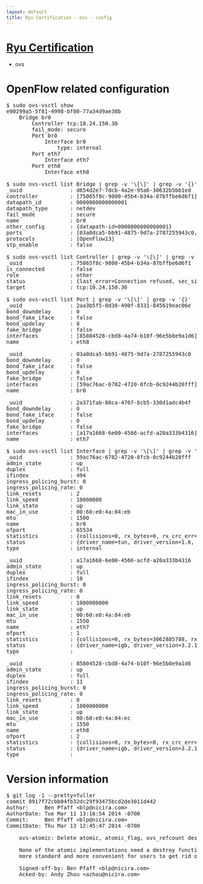 ```yaml
---
layout: default
title: Ryu Certification - ovs - config
---
```

# [Ryu Certification](http://osrg.github.io/ryu/certification.html)
* ovs 

# OpenFlow related configuration
<pre>
$ sudo ovs-vsctl show
e00299a5-5f81-4998-bf00-77a34d9ae38b
    Bridge br0
        Controller tcp:10.24.150.30
        fail_mode: secure
        Port br0
            Interface br0
                type: internal
        Port eth7
            Interface eth7
        Port eth8
            Interface eth8

$ sudo ovs-vsctl list Bridge | grep -v '\[\]' | grep -v '{}'
_uuid               : d654d2e7-7dcb-4a2e-95a6-30632b5bb1ed
controller          : [75065f8c-9800-45b4-b34a-87bffbe6d6f1]
datapath_id         : 0000000000000001
datapath_type       : netdev
fail_mode           : secure
name                : br0
other_config        : {datapath-id=0000000000000001}
ports               : [03a0dca5-bb91-4875-9d7a-2787255943c0, 2a371fab-86ca-4707-8cb5-330d1adc4b4f, 2aa3b5f5-0d38-490f-8331-845619eac06e]
protocols           : [OpenFlow13]
stp_enable          : false

$ sudo ovs-vsctl list Controller | grep -v '\[\]' | grep -v '{}'
_uuid               : 75065f8c-9800-45b4-b34a-87bffbe6d6f1
is_connected        : false
role                : other
status              : {last_error=Connection refused, sec_since_connect=377, sec_since_disconnect=1, state=BACKOFF}
target              : tcp:10.24.150.30

$ sudo ovs-vsctl list Port | grep -v '\[\]' | grep -v '{}'
_uuid               : 2aa3b5f5-0d38-490f-8331-845619eac06e
bond_downdelay      : 0
bond_fake_iface     : false
bond_updelay        : 0
fake_bridge         : false
interfaces          : [85804528-cbd8-4a74-b10f-96e5b8e9a1d6]
name                : eth8

_uuid               : 03a0dca5-bb91-4875-9d7a-2787255943c0
bond_downdelay      : 0
bond_fake_iface     : false
bond_updelay        : 0
fake_bridge         : false
interfaces          : [59ac76ac-6782-4720-8fcb-0c9244b20fff]
name                : br0

_uuid               : 2a371fab-86ca-4707-8cb5-330d1adc4b4f
bond_downdelay      : 0
bond_fake_iface     : false
bond_updelay        : 0
fake_bridge         : false
interfaces          : [a17a1668-6e00-4566-acfd-a20a333b4316]
name                : eth7

$ sudo ovs-vsctl list Interface | grep -v '\[\]' | grep -v '{}'
_uuid               : 59ac76ac-6782-4720-8fcb-0c9244b20fff
admin_state         : up
duplex              : full
ifindex             : 494
ingress_policing_burst: 0
ingress_policing_rate: 0
link_resets         : 2
link_speed          : 10000000
link_state          : up
mac_in_use          : 00:60:e0:4a:84:eb
mtu                 : 1500
name                : br0
ofport              : 65534
statistics          : {collisions=0, rx_bytes=0, rx_crc_err=0, rx_dropped=0, rx_errors=0, rx_frame_err=0, rx_over_err=0, rx_packets=0, tx_bytes=0, tx_dropped=0, tx_errors=0, tx_packets=0}
status              : {driver_name=tun, driver_version=1.6, firmware_version=N/A}
type                : internal

_uuid               : a17a1668-6e00-4566-acfd-a20a333b4316
admin_state         : up
duplex              : full
ifindex             : 10
ingress_policing_burst: 0
ingress_policing_rate: 0
link_resets         : 0
link_speed          : 1000000000
link_state          : up
mac_in_use          : 00:60:e0:4a:84:eb
mtu                 : 1550
name                : eth7
ofport              : 1
statistics          : {collisions=0, rx_bytes=3062885788, rx_crc_err=0, rx_dropped=0, rx_errors=0, rx_frame_err=0, rx_over_err=0, rx_packets=72631427, tx_bytes=0, tx_dropped=0, tx_errors=0, tx_packets=0}
status              : {driver_name=igb, driver_version=3.2.10-k, firmware_version=3.10-0}
type                : 

_uuid               : 85804528-cbd8-4a74-b10f-96e5b8e9a1d6
admin_state         : up
duplex              : full
ifindex             : 11
ingress_policing_burst: 0
ingress_policing_rate: 0
link_resets         : 0
link_speed          : 1000000000
link_state          : up
mac_in_use          : 00:60:e0:4a:84:ec
mtu                 : 1550
name                : eth8
ofport              : 2
statistics          : {collisions=0, rx_bytes=0, rx_crc_err=0, rx_dropped=0, rx_errors=0, rx_frame_err=0, rx_over_err=0, rx_packets=0, tx_bytes=3599032, tx_dropped=0, tx_errors=0, tx_packets=38398}
status              : {driver_name=igb, driver_version=3.2.10-k, firmware_version=3.10-0}
type                : 
</pre>

# Version information
<pre>
$ git log -1 --pretty=fuller
commit 8917f72cbb04fb32dc29f93475bcd2de3011d442
Author:     Ben Pfaff &lt;blp@nicira.com&gt;
AuthorDate: Tue Mar 11 13:16:54 2014 -0700
Commit:     Ben Pfaff &lt;blp@nicira.com&gt;
CommitDate: Thu Mar 13 12:45:47 2014 -0700

    ovs-atomic: Delete atomic, atomic_flag, ovs_refcount destroy functions.
    
    None of the atomic implementations need a destroy function anymore, so it's
    more standard and more convenient for users to get rid of them.
    
    Signed-off-by: Ben Pfaff &lt;blp@nicira.com&gt;
    Acked-by: Andy Zhou &lt;azhou@nicira.com&gt;
</pre>
